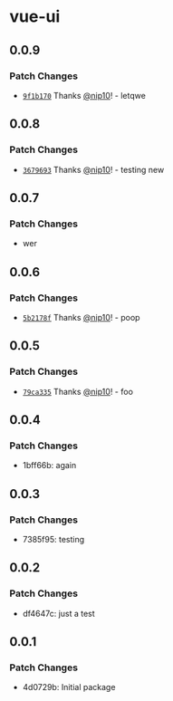 # vue-ui

## 0.0.9

### Patch Changes

- [`9f1b170`](https://github.com/nip10/vue-ui/commit/9f1b17081f349908cbb36aa4ce693bb2cad048de) Thanks [@nip10](https://github.com/nip10)! - letqwe

## 0.0.8

### Patch Changes

- [`3679693`](https://github.com/nip10/vue-ui/commit/367969333602353744e255aeff40b94199559d67) Thanks [@nip10](https://github.com/nip10)! - testing new

## 0.0.7

### Patch Changes

- wer

## 0.0.6

### Patch Changes

- [`5b2178f`](https://github.com/nip10/vue-ui/commit/5b2178f46b31c24b4ddcb92fa609444601a288d1) Thanks [@nip10](https://github.com/nip10)! - poop

## 0.0.5

### Patch Changes

- [`79ca335`](https://github.com/nip10/vue-ui/commit/79ca3356fb3cf8fd6e782a18342b831eda123df8) Thanks [@nip10](https://github.com/nip10)! - foo

## 0.0.4

### Patch Changes

- 1bff66b: again

## 0.0.3

### Patch Changes

- 7385f95: testing

## 0.0.2

### Patch Changes

- df4647c: just a test

## 0.0.1

### Patch Changes

- 4d0729b: Initial package
